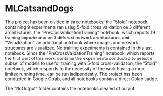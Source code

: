 # MLCatsandDogs

This project has been divided in three notebooks: the "5fold" notebook, containing 9 experiments ran using 5-fold cross validation on 3 different architectures, the "PreCrossValidationTraining" notebook, which reports 19 training experiments on 9 different network architectures, and "Visualization", an additional notebook where images and network structures are visualized. No training experiments is contained in this last notebook. Since the "PreCrossValidationTraining" notebook, which reports the first part of this work, contains the experiments conducted to select a subset of models to use for training with 5-fold cross-validation, the "5fold" notebook, which responds to the necessity of the work having a more limited running time, can be run indipendently. The project has been conducted in Google Colab, and all notebooks contain a direct Colab badge.

The "NoOutput" folder contains the notebooks cleared of output.


